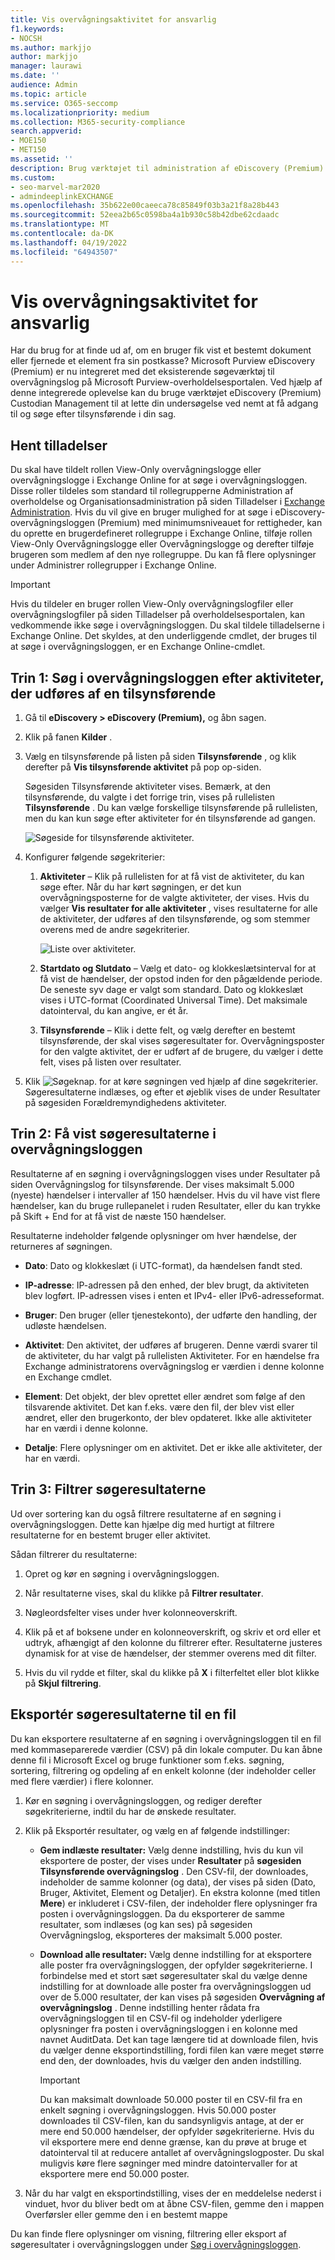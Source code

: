 ```yaml
---
title: Vis overvågningsaktivitet for ansvarlig
f1.keywords:
- NOCSH
ms.author: markjjo
author: markjjo
manager: laurawi
ms.date: ''
audience: Admin
ms.topic: article
ms.service: O365-seccomp
ms.localizationpriority: medium
ms.collection: M365-security-compliance
search.appverid:
- MOE150
- MET150
ms.assetid: ''
description: Brug værktøjet til administration af eDiscovery (Premium) til nemt at få adgang til og søge efter tilsynsførende i din sag.
ms.custom:
- seo-marvel-mar2020
- admindeeplinkEXCHANGE
ms.openlocfilehash: 35b622e00caeeca78c85849f03b3a21f8a28b443
ms.sourcegitcommit: 52eea2b65c0598ba4a1b930c58b42dbe62cdaadc
ms.translationtype: MT
ms.contentlocale: da-DK
ms.lasthandoff: 04/19/2022
ms.locfileid: "64943507"
---
```

# <a name="view-custodian-audit-activity"></a>Vis overvågningsaktivitet for ansvarlig

Har du brug for at finde ud af, om en bruger fik vist et bestemt dokument eller fjernede et element fra sin postkasse? Microsoft Purview eDiscovery (Premium) er nu integreret med det eksisterende søgeværktøj til overvågningslog på Microsoft Purview-overholdelsesportalen. Ved hjælp af denne integrerede oplevelse kan du bruge værktøjet eDiscovery (Premium) Custodian Management til at lette din undersøgelse ved nemt at få adgang til og søge efter tilsynsførende i din sag.

## <a name="get-permissions"></a>Hent tilladelser

Du skal have tildelt rollen View-Only overvågningslogge eller overvågningslogge i Exchange Online for at søge i overvågningsloggen. Disse roller tildeles som standard til rollegrupperne Administration af overholdelse og Organisationsadministration på siden Tilladelser i <a href="https://go.microsoft.com/fwlink/p/?linkid=2059104" target="_blank">Exchange Administration</a>. Hvis du vil give en bruger mulighed for at søge i eDiscovery-overvågningsloggen (Premium) med minimumsniveauet for rettigheder, kan du oprette en brugerdefineret rollegruppe i Exchange Online, tilføje rollen View-Only Overvågningslogge eller Overvågningslogge og derefter tilføje brugeren som medlem af den nye rollegruppe. Du kan få flere oplysninger under Administrer rollegrupper i Exchange Online.

> [!IMPORTANT]
> Hvis du tildeler en bruger rollen View-Only overvågningslogfiler eller overvågningslogfiler på siden Tilladelser på overholdelsesportalen, kan vedkommende ikke søge i overvågningsloggen. Du skal tildele tilladelserne i Exchange Online. Det skyldes, at den underliggende cmdlet, der bruges til at søge i overvågningsloggen, er en Exchange Online-cmdlet.

## <a name="step-1-search-the-audit-log-for-activities-performed-by-a-custodian"></a>Trin 1: Søg i overvågningsloggen efter aktiviteter, der udføres af en tilsynsførende

1. Gå til **eDiscovery > eDiscovery (Premium),** og åbn sagen.
  
2. Klik på fanen **Kilder** .
  
3. Vælg en tilsynsførende på listen på siden **Tilsynsførende** , og klik derefter på **Vis tilsynsførende aktivitet** på pop op-siden.

    Søgesiden Tilsynsførende aktiviteter vises. Bemærk, at den tilsynsførende, du valgte i det forrige trin, vises på rullelisten **Tilsynsførende** . Du kan vælge forskellige tilsynsførende på rullelisten, men du kan kun søge efter aktiviteter for én tilsynsførende ad gangen.

    ![Søgeside for tilsynsførende aktiviteter.](../media/AeDCustodianActivities1.png)
   
4. Konfigurer følgende søgekriterier:
      
   1. **Aktiviteter** – Klik på rullelisten for at få vist de aktiviteter, du kan søge efter. Når du har kørt søgningen, er det kun overvågningsposterne for de valgte aktiviteter, der vises. Hvis du vælger **Vis resultater for alle aktiviteter** , vises resultaterne for alle de aktiviteter, der udføres af den tilsynsførende, og som stemmer overens med de andre søgekriterier.

      ![Liste over aktiviteter.](../media/CustodianActivityAudit.PNG)
      
   1. **Startdato og Slutdato** – Vælg et dato- og klokkeslætsinterval for at få vist de hændelser, der opstod inden for den pågældende periode. De seneste syv dage er valgt som standard. Dato og klokkeslæt vises i UTC-format (Coordinated Universal Time). Det maksimale datointerval, du kan angive, er ét år.
      
   1. **Tilsynsførende** – Klik i dette felt, og vælg derefter en bestemt tilsynsførende, der skal vises søgeresultater for. Overvågningsposter for den valgte aktivitet, der er udført af de brugere, du vælger i dette felt, vises på listen over resultater.
      
5. Klik ![Søgeknap.](../media/SearchButton.PNG)  for at køre søgningen ved hjælp af dine søgekriterier. Søgeresultaterne indlæses, og efter et øjeblik vises de under Resultater på søgesiden Forældremyndighedens aktiviteter. 

## <a name="step-2-view-the-audit-log-search-results"></a>Trin 2: Få vist søgeresultaterne i overvågningsloggen

Resultaterne af en søgning i overvågningsloggen vises under Resultater på siden Overvågningslog for tilsynsførende. Der vises maksimalt 5.000 (nyeste) hændelser i intervaller af 150 hændelser. Hvis du vil have vist flere hændelser, kan du bruge rullepanelet i ruden Resultater, eller du kan trykke på Skift + End for at få vist de næste 150 hændelser.

Resultaterne indeholder følgende oplysninger om hver hændelse, der returneres af søgningen.
- **Dato**: Dato og klokkeslæt (i UTC-format), da hændelsen fandt sted.

- **IP-adresse**: IP-adressen på den enhed, der blev brugt, da aktiviteten blev logført. IP-adressen vises i enten et IPv4- eller IPv6-adresseformat.

- **Bruger**: Den bruger (eller tjenestekonto), der udførte den handling, der udløste hændelsen.

- **Aktivitet**: Den aktivitet, der udføres af brugeren. Denne værdi svarer til de aktiviteter, du har valgt på rullelisten Aktiviteter. For en hændelse fra Exchange administratorens overvågningslog er værdien i denne kolonne en Exchange cmdlet.

- **Element**: Det objekt, der blev oprettet eller ændret som følge af den tilsvarende aktivitet. Det kan f.eks. være den fil, der blev vist eller ændret, eller den brugerkonto, der blev opdateret. Ikke alle aktiviteter har en værdi i denne kolonne.

- **Detalje**: Flere oplysninger om en aktivitet. Det er ikke alle aktiviteter, der har en værdi.

## <a name="step-3-filter-the-search-results"></a>Trin 3: Filtrer søgeresultaterne

Ud over sortering kan du også filtrere resultaterne af en søgning i overvågningsloggen. Dette kan hjælpe dig med hurtigt at filtrere resultaterne for en bestemt bruger eller aktivitet. 

Sådan filtrerer du resultaterne:

 1. Opret og kør en søgning i overvågningsloggen.
  
2. Når resultaterne vises, skal du klikke på **Filtrer resultater**.
 
3. Nøgleordsfelter vises under hver kolonneoverskrift.
  
4. Klik på et af boksene under en kolonneoverskrift, og skriv et ord eller et udtryk, afhængigt af den kolonne du filtrerer efter. Resultaterne justeres dynamisk for at vise de hændelser, der stemmer overens med dit filter.
  
5. Hvis du vil rydde et filter, skal du klikke på **X** i filterfeltet eller blot klikke på **Skjul filtrering**.

## <a name="export-the-search-results-to-a-file"></a>Eksportér søgeresultaterne til en fil

Du kan eksportere resultaterne af en søgning i overvågningsloggen til en fil med kommaseparerede værdier (CSV) på din lokale computer. Du kan åbne denne fil i Microsoft Excel og bruge funktioner som f.eks. søgning, sortering, filtrering og opdeling af en enkelt kolonne (der indeholder celler med flere værdier) i flere kolonner.

1. Kør en søgning i overvågningsloggen, og rediger derefter søgekriterierne, indtil du har de ønskede resultater.
  
2. Klik på Eksportér resultater, og vælg en af følgende indstillinger:

    - **Gem indlæste resultater:** Vælg denne indstilling, hvis du kun vil eksportere de poster, der vises under **Resultater** på **søgesiden Tilsynsførende overvågningslog** . Den CSV-fil, der downloades, indeholder de samme kolonner (og data), der vises på siden (Dato, Bruger, Aktivitet, Element og Detaljer). En ekstra kolonne (med titlen **Mere**) er inkluderet i CSV-filen, der indeholder flere oplysninger fra posten i overvågningsloggen. Da du eksporterer de samme resultater, som indlæses (og kan ses) på søgesiden Overvågningslog, eksporteres der maksimalt 5.000 poster.
        
    - **Download alle resultater:** Vælg denne indstilling for at eksportere alle poster fra overvågningsloggen, der opfylder søgekriterierne. I forbindelse med et stort sæt søgeresultater skal du vælge denne indstilling for at downloade alle poster fra overvågningsloggen ud over de 5.000 resultater, der kan vises på søgesiden **Overvågning af overvågningslog** . Denne indstilling henter rådata fra overvågningsloggen til en CSV-fil og indeholder yderligere oplysninger fra posten i overvågningsloggen i en kolonne med navnet AuditData. Det kan tage længere tid at downloade filen, hvis du vælger denne eksportindstilling, fordi filen kan være meget større end den, der downloades, hvis du vælger den anden indstilling.
    
      > [!IMPORTANT]
      > Du kan maksimalt downloade 50.000 poster til en CSV-fil fra en enkelt søgning i overvågningsloggen. Hvis 50.000 poster downloades til CSV-filen, kan du sandsynligvis antage, at der er mere end 50.000 hændelser, der opfylder søgekriterierne. Hvis du vil eksportere mere end denne grænse, kan du prøve at bruge et datointerval til at reducere antallet af overvågningslogposter. Du skal muligvis køre flere søgninger med mindre datointervaller for at eksportere mere end 50.000 poster.
        

3. Når du har valgt en eksportindstilling, vises der en meddelelse nederst i vinduet, hvor du bliver bedt om at åbne CSV-filen, gemme den i mappen Overførsler eller gemme den i en bestemt mappe

Du kan finde flere oplysninger om visning, filtrering eller eksport af søgeresultater i overvågningsloggen under [Søg i overvågningsloggen](search-the-audit-log-in-security-and-compliance.md).

